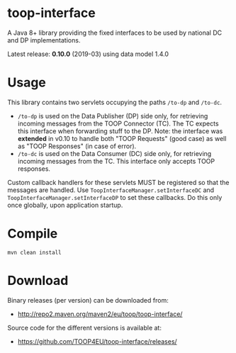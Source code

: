 # toop-interface

A Java 8+ library providing the fixed interfaces to be used by national DC and DP implementations.

Latest release: **0.10.0** (2019-03) using data model 1.4.0

# Usage

This library contains two servlets occupying the paths `/to-dp` and `/to-dc`.
* `/to-dp` is used on the Data Publisher (DP) side only, for retrieving incoming messages from the TOOP Connector (TC). The TC expects this interface when forwarding stuff to the DP. Note: the interface was **extended** in v0.10 to handle both "TOOP Requests" (good case) as well as "TOOP Responses" (in case of error).
* `/to-dc` is used on the Data Consumer (DC) side only, for retrieving incoming messages from the TC. This interface only accepts TOOP responses.

Custom callback handlers for these servlets MUST be registered so that the messages are handled. Use `ToopInterfaceManager.setInterfaceDC` and `ToopInterfaceManager.setInterfaceDP` to set these callbacks. Do this only once globally, upon application startup. 

# Compile

```
mvn clean install
```

# Download

Binary releases (per version) can be downloaded from:
* http://repo2.maven.org/maven2/eu/toop/toop-interface/
    
Source code for the different versions is available at:
* https://github.com/TOOP4EU/toop-interface/releases/
    